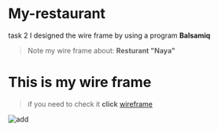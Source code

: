 # My-restaurant
task 2
I designed the wire frame by using a program **Balsamiq**

> Note my wire frame about: **Resturant "Naya"**
# This is my wire frame 
> if you need to check it  **click** [wireframe](https://i.postimg.cc/LX0b13hC/6-AE7361-C-8-AE6-4-FC9-81-F4-B888-E56-F52-E1.jpg)

![add](https://i.postimg.cc/LX0b13hC/6-AE7361-C-8-AE6-4-FC9-81-F4-B888-E56-F52-E1.jpg
 )
 

